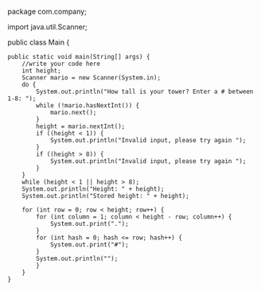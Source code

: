 package com.company;

import java.util.Scanner;

public class Main {

    public static void main(String[] args) {
        //write your code here
        int height;
        Scanner mario = new Scanner(System.in);
        do {
            System.out.println("How tall is your tower? Enter a # between 1-8: ");
            while (!mario.hasNextInt()) {
                mario.next();
            }
            height = mario.nextInt();
            if ((height < 1)) {
                System.out.println("Invalid input, please try again ");
            }
            if ((height > 8)) {
                System.out.println("Invalid input, please try again ");
            }
        }
        while (height < 1 || height > 8);
        System.out.println("Height: " + height);
        System.out.println("Stored height: " + height);

        for (int row = 0; row < height; row++) {
            for (int column = 1; column < height - row; column++) {
                System.out.print(".");
            }
            for (int hash = 0; hash <= row; hash++) {
                System.out.print("#");
            }
            System.out.println("");
            }
        }
    }
